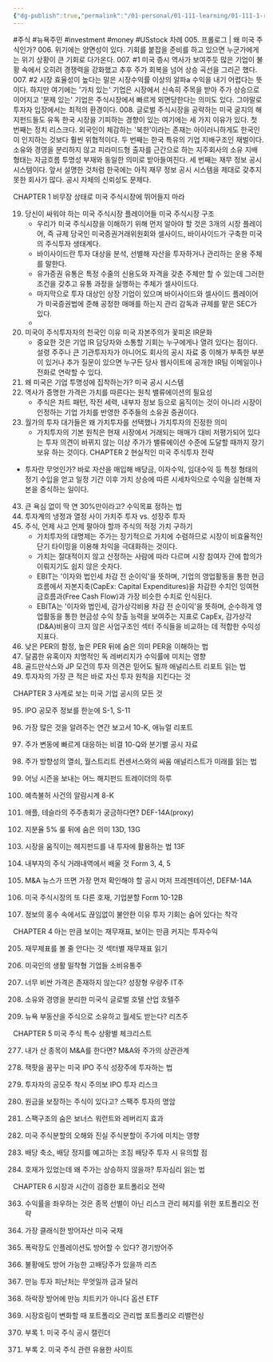 ```yaml
---
{"dg-publish":true,"permalink":"/01-personal/01-111-learning/01-111-1-reading/01-111-1-1-books-10-k/a-00001/","dgHomeLink":true,"dgPassFrontmatter":false}
---
```



#주식 #뉴욕주민 #investment #money #USstock 
차례
005. 프롤로그 | 왜 미국 주식인가?
006. 위기에는 양면성이 있다. 기회를 붙잡을 준비를 하고 있으면 누군가에게는 위기 상황이 큰 기회로 다가온다.
007. #1 미국 증시 역사가 보여주듯 많은 기업이 불황 속에서 오히려 경쟁력을 강화했고 추후 주가 회복을 넘어 상승 곡선을 그리곤 했다.
007. #2 시장 효율성이 높다는 말은 시장수익률 이상의 알파a 수익을 내기 어렵다는 뜻이다. 하지만 여기에는 '가치 있는' 기업은 시장에서 신속히 주목을 받아 주가 상승으로 이어지고 '문제 있는' 기업은 주식시장에서 빠르게 외면당한다는 의미도 있다. 그야말로 투자자 입장에서는 최적의 환경이다.
008. 글로벌 주식시장을 공략하는 미국 굴지의 해지펀드들도 유독 한국 시장을 기피하는 경향이 있는 여기에는 세 가지 이유가 있다.
		첫 번째는 정치 리스크다. 외국인이 체감하는 '북한'이라는 존재는 아이러니하게도 한국인이 인지하는 것보다 훨씬 위협적이다.
		두 번째는 한국 특유의 기업 지배구조인 재벌이다. 소유와 경영을 분리하지 않고 피라미드형 출자를 근간으로 하는 지주회사의 소유 지배 형태는 자금흐름 투명성 부재와 동일한 의미로 받아들여진다.
		세 번째는 재무 정보 공시 시스템이다. 앞서 설명한 것처럼 한국에는 아직 재무 정보 공시 시스템을 제대로 갖추지 못한 회사가 많다. 공시 자체의 신뢰성도 문제다.
		
CHAPTER 1
비무장 상태로 미국 주식시장에 뛰어들지 마라

019. 당신이 싸워야 하는 미국 주식시장 플레이어들
		미국 주식시장 구조
		- 우리가 미국 주식시장을 이해하기 위해 먼저 알아야 할 것은 3개의 시장 플레이어, 즉 규제 당국인 미국증권거래위원회와 셀사이드, 바이사이드가 구축한 미국의 주식투자 생태계다.
		- 바이사이드란 투자 대상을 분석, 선별해 자산을 투자하거나 관리하는 운용 주체를 말한다.
		- 유가증권 유통은 특정 수줄의 신용도와 자격을 갖춘 주체만 할 수 있는데 그러한 조건을 갖추고 유통 과정을 실행하는 주체가 셀사이드다.
		- 마지막으로 투자 대상인 상장 기업이 있으며 바이사이드와 셀사이드 플레이어가 미국증권법에 준해 공정한 매매를 하는지 관리 감독과 규제를 맡은 SEC가 있다.
		- 
024. 미국이 주식투자자의 천국인 이유
		미국 자본주의가 꽃피온 IR문화
		- 중요한 것은 기업 IR 담당자와 소통할 기회는 누구에게나 열려 있다는 점이다. 설령 주주나 큰 기관투자자가 아니어도 회사의 공시 자료 중 이해가 부족한 부분이 있거나 추가 질문이 있으면 누구든 당사 웹사이트에 공개한 IR팀 이메일이나 전화로 연락할 수 있다.
026. 왜 미국은 기업 투명성에 집착하는가?
		미국 공시 시스템
031. 역사가 증명한 가격은 가치를 따른다는 원칙
		밸류에이션의 필요성
		- 주식은 차트 패턴, 작전 세력, 내부자 정보 등으로 움직이는 것이 아니라 시장이 인정하는 기업 가치를 반영한 주주들의 소유권 증권이다.
036. 월가의 투자 대가들은 왜 가치투자를 선택했나
		가치투자의 진정한 의미
		- 가치투자의 기본 원칙은 현재 시장에서 거래되는 매매가 대비 저평가되어 있다는 투자 의견이 바뀌지 않는 이상 주가가 밸류에이션 수준에 도달할 때까지 장기 보유 하는 것이다.
CHAPTER 2
현실적인 미국 주식투자 전략
- 투자란 무엇인가? 바로 자산을 매입해 배당금, 이자수익, 임대수익 등 특정 형태의 정기 수입을 얻고 일정 기간 이후 가치 상승에 따른 시세차익으로 수익을 실현해 자본을 증식하는 일이다. 
043. 큰 욕심 없이 딱 연 30%만이라고?
		수익목표 정하는 법
046. 투자계의 냉정과 열정 사이
		가치주 투자 vs. 성장주 투자
052. 주식, 언제 사고 언제 팔아야 할까
		주식의 적정 가치 구하기
		- 가치투자의 대명제는 주가는 장기적으로 가치에 수렴하므로 시장이 비효율적인 단기 타이밍을 이용해 차익을 극대화하는 것이다.
		- 가치는 절대적이지 않고 산정하는 사람에 따라 다르며 시장 참여자 간에 합의가 이뤄지기도 쉽지 않은 숫자다.
		- EBIT는 '이자와 법인세 차감 전 순이익'을 뜻하며, 기업의 영업활동을 통한 현금 흐름에서 자본지축(CapEx: Capital Expenditures)을 차감한 수치인 잉여현금흐름과(Free Cash Flow)과 가장 비슷한 수치로 인식된다.
		- EBITA는 '이자와 법인세, 감가상각비용 차감 전 순이익'을 뜻하며, 순수하게 영업활동을 통한 현금성 수익 창출 능력을 보여주는 지표로 CapEx, 감가상각(D&A)비용이 크지 않은 사업구조인 섹터 주식들을 비교하는 데 적합한 수익성 지표다.
063. 낮은 PER의 함정, 높은 PER 뒤에 숨은 의미
		PER을 이해하는 법
071. 달콤한 유혹이자 치명적인 독
		레버리지가 수익률에 미치는 영향
074. 골드만삭스와 JP 모건의 투자 의견은 믿어도 될까
		애널리스트 리포트 읽는 법
084. 투자자의 가장 큰 적은 바로 자신
		투자 원칙을 지킨다는 것

CHAPTER 3
사계로 보는 미국 기업 공시의 모든 것

095. IPO 공모주 정보를 한눈에
		S-1, S-11
106. 가장 많은 것을 알려주는 연간 보고서
		10-K, 애뉴얼 리포트
113. 주가 변동에 빠르게 대응하는 비결
		10-Q와 분기별 공시 자료
120. 주가 방향성의 열쇠, 월스트리트 컨센서스와의 싸움
		애널리스트가 미래를 읽는 법
125. 어닝 시즌을 보내는 어느 해지펀드 트레이더의 하루

137. 예측불허 사건의 알람시계
		8-K

151. 애플, 테슬라의 주주총회가 궁금하다면?
		DEF-14A(proxy)

157. 지분율 5% 룰 뒤에 숨은 의미
		13D, 13G

163. 시장을 움직이는 헤지펀드를 내 투자에 활용하는 법
		13F

169. 내부자의 주식 거래내역에서 배울 것
		Form 3, 4, 5

176. M&A 뉴스가 뜨면 가장 먼저 확인해야 할 공시
		머저 프레젠테이션, DEFM-14A

194. 미국 주식시장의 또 다른 호재, 기업분할
		Form 10-12B

200. 정보의 홍수 속에서도 끊임없이 불안한 이유
		투자 기회는 숨어 있다는 착각

CHAPTER 4
아는 만큼 보이는 재무재표, 보이는 만큼 커지는 투자수익

205. 재무제표를 볼 줄 안다는 것
		섹터별 재무재표 읽기

207. 미국인의 생활 밀착형 기업들
		소비유통주

222. 너무 비싼 가격은 존재하지 않는다? 성장형 우량주
		IT주

249. 소유와 경영을 분리한 미국식 글로벌 호텔 산업
		호텔주

262. 뉴욕 부동산을 주식으로 소유하고 월세도 받는다?
		리츠주

CHAPTER 5
미국 주식 특수 상황별 체크리스트

277. 내가 산 종목이 M&A를 한다면?
		M&A와 주가의 상관관계

290. 잭팟을 꿈꾸는 미국 IPO 주식
		성장주에 투자하는 법

301. 투자자의 공모주 착시 주의보
		IPO 투자 리스크

313. 원금을 보장하는 주식이 있다고?
		스팩주 투자의 명암

323. 스팩구조의 숨은 보너스
		워런트와 레버리지 효과

331. 미국 주식분할의 오해와 진실
		주식분할이 주가에 미치는 영향

341. 배당 축소, 배당 정지를 예고하는 조짐
		배당주 투자 시 유의할 점

353. 호재가 있었는데 왜 주가는 상승하지 않을까?
		투자심리 읽는 법

CHAPTER 6
시장과 시간이 검증한 포트폴리오 전략

363. 수익률을 좌우하는 것은 종목 선별이 아닌 리스크 관리
		헤지를 위한 포트폴리오 전략

367. 가장 클래식한 방어자산
		미국 국채

379. 폭락장도 인플레이션도 방어할 수 있다?
		경기방어주

383. 불황에도 방어 가능한 고배당주가 있을까
		리츠

386. 만능 투자 피난처는 무엇일까
		금과 달러

389. 하락장 방어에 만능 치트키가 아니다
		옵션 ETF

395. 시장흐림이 변화할 때 포트폴리오 관리법
		포트폴리오 리밸런싱


404. 부록 1. 미국 주식 공시 캘린더


411. 부록 2. 미국 주식 관련 유용한 사이트 
